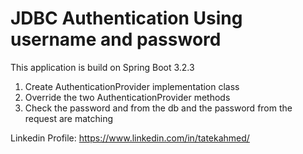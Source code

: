 # JDBC Authentication Using username and password
This application is build on Spring Boot 3.2.3
1. Create AuthenticationProvider implementation class
2. Override the two AuthenticationProvider methods
3. Check the password and from the db and the password from the request are matching


Linkedin Profile:
     https://www.linkedin.com/in/tatekahmed/   
    
